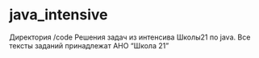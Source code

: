 # java_intensive
Директория /code
Решения задач из интенсива Школы21 по java.
Все тексты заданий принадлежат АНО “Школа 21”
